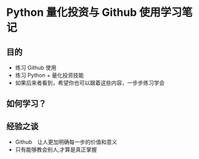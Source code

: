 # Python 量化投资与 Github 使用学习笔记

## 目的

+ 练习 Github 使用
+ 练习 Python + 量化投资技能
+ 如果后来者看到，希望你也可以跟着这些内容，一步步练习学会

## 如何学习？


## 经验之谈

+ Github　让人更加明确每一步的价值和意义
+ 只有能够教会别人,才算是真正掌握
